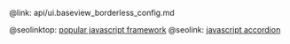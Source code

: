 @link: api/ui.baseview_borderless_config.md

@seolinktop: [popular javascript framework](https://webix.com)
@seolink: [javascript accordion](https://webix.com/widget/accordion/)